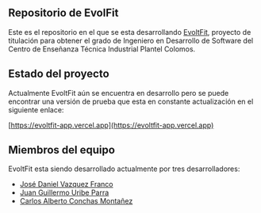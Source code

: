## Repositorio de EvolFit

Este es el repositorio en el que se esta desarrollando [EvoltFit](https://evoltfit-app.vercel.app), proyecto de titulación para obtener el grado de Ingeniero en Desarrollo de Software del Centro de Enseñanza Técnica Industrial Plantel Colomos.

## Estado del proyecto

Actualmente EvoltFit aún se encuentra en desarrollo pero se puede encontrar una versión de prueba que esta en constante actualización en el siguiente enlace:

[https://evoltfit-app.vercel.app](https://evoltfit-app.vercel.app)

## Miembros del equipo

EvoltFit esta siendo desarrollado actualmente por tres desarrolladores:

- [José Daniel Vazquez Franco](https://github.com/JDaniVF)
- [Juan Guillermo Uribe Parra](https://github.com/juan-uribe-p) 
- [Carlos Alberto Conchas Montañez](https://github.com/IamSharls)

